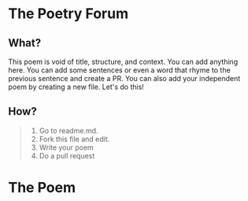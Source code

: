 # The Poetry Forum

## What?
This poem is void of title, structure, and context. You can add 
anything here. You can add some sentences or even a word that rhyme
to the previous sentence and create a PR. You can also add your 
independent poem by creating a new file.
Let's do this!

  
## How?

> 1. Go to readme.md.
> 2. Fork this file and edit.
> 3. Write your poem
> 4. Do a pull request


# The Poem


